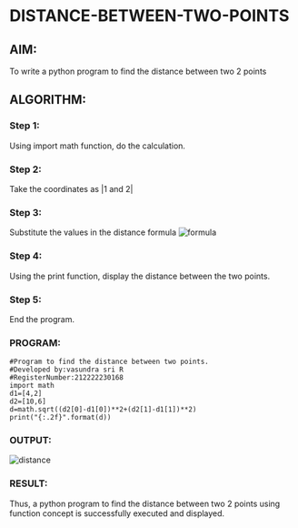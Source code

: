 # DISTANCE-BETWEEN-TWO-POINTS

## AIM:
To write a python program to find the distance between two 2 points
## ALGORITHM:
### Step 1:
Using import math function, do the calculation.
### Step 2: 
Take the coordinates as |1 and 2|
### Step 3: 
Substitute the values in the distance formula 
![formula](https://github.com/vasundrasriravi/DISTANCE-BETWEEN-TWO-POINTS/assets/119393983/97199d26-d562-4239-9954-e74046e085ca)

### Step 4:
Using the print function, display the distance between the two points.
### Step 5: 
End the program.
### PROGRAM:
```
#Program to find the distance between two points.
#Developed by:vasundra sri R 
#RegisterNumber:212222230168
import math
d1=[4,2]
d2=[10,6]
d=math.sqrt((d2[0]-d1[0])**2+(d2[1]-d1[1])**2)
print("{:.2f}".format(d))
```

### OUTPUT:
![distance](https://user-images.githubusercontent.com/119393983/226554972-183c9a74-caee-4c93-8b99-13898b7930d6.png)

### RESULT:
Thus, a python program to find the distance between two 2 points using function concept is successfully executed and displayed.
